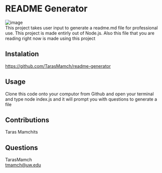 # README Generator
![image](https://img.shields.io/badge/license-github-success%27)<br>
This project takes user input to generate a readme.md file for professional use. This project is made entirly out of Node.js. Also this file that you are reading right now is made using this project
## Instalation
https://github.com/TarasMamch/readme-generator
## Usage
Clone this code onto your computor from Github and open your terminal and type node index.js and it will prompt you with questions to generate a file
## Contributions
Taras Mamchits
## Questions
TarasMamch<br>tmamch@uw.edu